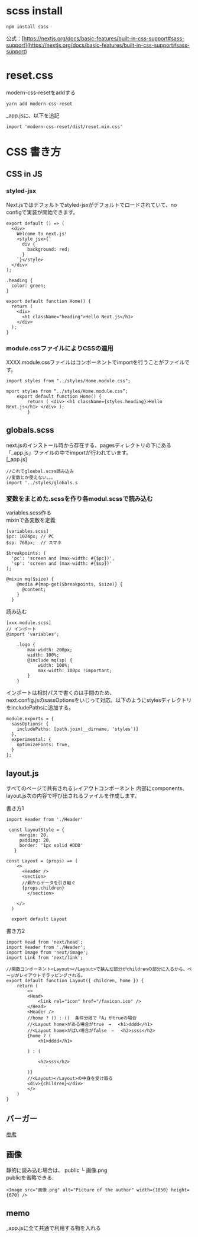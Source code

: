 

# scss install
```
npm install sass
```
公式：[https://nextjs.org/docs/basic-features/built-in-css-support#sass-support](https://nextjs.org/docs/basic-features/built-in-css-support#sass-support) 

# reset.css 
modern-css-resetをaddする  
```
yarn add modern-css-reset
```
_app.jsに、以下を追記  
```
import 'modern-css-reset/dist/reset.min.css' 
```

# CSS 書き方

## CSS in JS

### styled-jsx
Next.jsではデフォルトでstyled-jsxがデフォルトでロードされていて、no configで実装が開始できます。  
```
export default () => (
  <div>
    Welcome to next.js!
    <style jsx>{`
      div {
        background: red;
      }
    `}</style>
  </div>
);
```






```
.heading {
  color: green;
}
```
```
export default function Home() {
  return (
    <div>
      <h1 className="heading">Hello Next.js</h1>
    </div>
  );
}
```
### module.cssファイルによりCSSの適用   
XXXX.module.cssファイルはコンポーネントでimportを行うことがファイルです。 
```
import styles from "../styles/Home.module.css";
```
```
mport styles from “../styles/Home.module.css”; 
    export default function Home() { 
        return ( <div> <h1 className={styles.heading}>Hello Next.js</h1> </div> ); 
        }
```
## globals.scss
next.jsのインストール時から存在する、pagesディレクトリの下にある「_app.js」ファイルの中でimportが行われています。  
[_app.js]
```
//これでgloabal.scss読み込み
//変数とか使えない。。。
import '../styles/globals.s
````


### 変数をまとめた.scssを作り各modul.scssで読み込む
variables.scss作る  
mixinで各変数を定義  
```
[variables.scss]
$pc: 1024px; // PC
$sp: 768px;  // スマホ

$breakpoints: (
  'pc': 'screen and (max-width: #{$pc})',
  'sp': 'screen and (max-width: #{$sp})'
);

@mixin mq($size) {
    @media #{map-get($breakpoints, $size)} {
      @content;
    }
  }
```
読み込む
```
[xxx.module.scss]
// インポート
@import 'variables';

    .logo {
        max-width: 200px;
        width: 100%;
        @include mq(sp) {
            width: 100%;
            max-width: 100px !important;
        }
    }  
```

インポートは相対パスで書くのは手間のため、  
next.config.jsのsassOptionsをいじって対応。以下のようにstylesディレクトリをincludePathsに追加する。
```
module.exports = {
  sassOptions: {
    includePaths: [path.join(__dirname, 'styles')]
  },
  experimental: {
    optimizeFonts: true,
  }
};
```




## layout.js
すべてのページで共有されるレイアウトコンポーネント
内部にcomponents、layout.js次の内容で呼び出されるファイルを作成します。
  
書き方1  
```
import Header from './Header'

 const layoutStyle = {
     margin: 20,
     padding: 20,
     border: '1px solid #DDD'
   }

const Layout = (props) => (
    <>
      <Header />
      <section>
      //親からデータを引き継ぐ
      {props.children}
        </section>
      
    </>
  )
  
  export default Layout
```
書き方2
```
import Head from 'next/head';
import Header from './Header';
import Image from 'next/image';
import Link from 'next/link';

//関数コンポーネント<Layout></Layout>で挟んだ部分がchildrenの部分に入るから、ページがレイアウトでラッピングされる。
export default function Layout({ children, home }) {
    return (
        <>
        <Head>
            <link rel="icon" href="/favicon.ico" />
        </Head>
        <Header />
        //home ? () : ()  条件分岐で「A」がtrueの場合
        //<Layout home>がある場合がtrue　→　 <h1>dddd</h1>
        //<Layout home>がばい場合がfalse　→　 <h2>ssss</h2>
        {home ? (
            <h1>dddd</h1>

        ) : (

            <h2>sss</h2>

        )}
        //<Layout></Layout>の中身を受け取る
        <div>{children}</div>
        </>
    )
}
````






## バーガー
[参考](https://qiita.com/kohei_abe/items/1dec093fc8ed41eee5a7)


## 画像
静的に読み込む場合は、
public 
└ 画像.png  
publicを省略できる. 
```
<Image src="画像.png" alt="Picture of the author" width={1850} height={670} />
```

## memo
_app.jsに全て共通で利用する物を入れる

